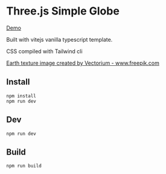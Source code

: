# Three.js Simple Globe

[Demo](https://hungry-ride-d4d0eb.netlify.app/)

Built with vitejs vanilla typescript template.

CSS compiled with Tailwind cli

<a href="https://www.freepik.com/free-photo/watercolor-world-map_13568068.htm">Earth texture image created by Vectorium - www.freepik.com</a>

## Install

```
npm install
npm run dev
```

## Dev

```
npm run dev
```

## Build

```
npm run build 
```